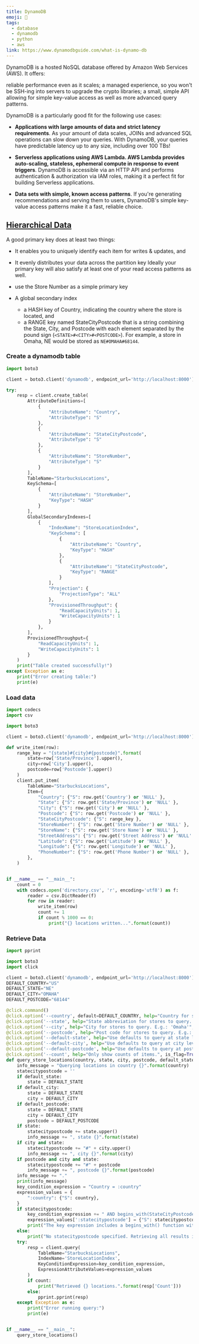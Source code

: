```yaml
---
title: DynamoDB
emoji: 📝
tags:
  - database
  - dynamodb
  - python
  - aws
link: https://www.dynamodbguide.com/what-is-dynamo-db
---
```


DynamoDB is a hosted NoSQL database offered by Amazon Web Services (AWS). It offers:

reliable performance even as it scales;
a managed experience, so you won't be SSH-ing into servers to upgrade the crypto libraries;
a small, simple API allowing for simple key-value access as well as more advanced query patterns.

DynamoDB is a particularly good fit for the following use cases:

- **Applications with large amounts of data and strict latency requirements**. As your amount of data scales, JOINs and advanced SQL operations can slow down your queries. With DynamoDB, your queries have predictable latency up to any size, including over 100 TBs!

- **Serverless applications using AWS Lambda. AWS Lambda provides auto-scaling, stateless, ephemeral compute in response to event triggers**. DynamoDB is accessible via an HTTP API and performs authentication & authorization via IAM roles, making it a perfect fit for building Serverless applications.

- **Data sets with simple, known access patterns**. If you're generating recommendations and serving them to users, DynamoDB's simple key-value access patterns make it a fast, reliable choice.

## [Hierarchical Data](https://www.dynamodbguide.com/hierarchical-data)

A good primary key does at least two things:

- It enables you to uniquely identify each item for writes & updates, and
- It evenly distributes your data across the partition key
  Ideally your primary key will also satisfy at least one of your read access patterns as well.

- use the Store Number as a simple primary key
- A global secondary index
  - a HASH key of Country, indicating the country where the store is located, and
  - a RANGE key named StateCityPostcode that is a string combining the State, City, and Postcode with each element separated by the pound sign (`<STATE>#<CITY>#<POSTCODE>`). For example, a store in Omaha, NE would be stored as `NE#OMAHA#68144`.

### Create a dynamodb table

```python
import boto3

client = boto3.client('dynamodb', endpoint_url='http://localhost:8000')

try:
    resp = client.create_table(
        AttributeDefinitions=[
            {
                "AttributeName": "Country",
                "AttributeType": "S"
            },
            {
                "AttributeName": "StateCityPostcode",
                "AttributeType": "S"
            },
            {
                "AttributeName": "StoreNumber",
                "AttributeType": "S"
            }
        ],
        TableName="StarbucksLocations",
        KeySchema=[
            {
                "AttributeName": "StoreNumber",
                "KeyType": "HASH"
            }
        ],
        GlobalSecondaryIndexes=[
            {
                "IndexName": "StoreLocationIndex",
                "KeySchema": [
                    {
                        "AttributeName": "Country",
                        "KeyType": "HASH"
                    },
                    {
                        "AttributeName": "StateCityPostcode",
                        "KeyType": "RANGE"
                    }
                ],
                "Projection": {
                    "ProjectionType": "ALL"
                },
                "ProvisionedThroughput": {
                    "ReadCapacityUnits": 1,
                    "WriteCapacityUnits": 1
                }
            },
        ],
        ProvisionedThroughput={
            "ReadCapacityUnits": 1,
            "WriteCapacityUnits": 1
        }
    )
    print("Table created successfully!")
except Exception as e:
    print("Error creating table:")
    print(e)
```

### Load data

```python
import codecs
import csv

import boto3

client = boto3.client('dynamodb', endpoint_url='http://localhost:8000')

def write_item(row):
    range_key = "{state}#{city}#{postcode}".format(
        state=row['State/Province'].upper(),
        city=row['City'].upper(),
        postcode=row['Postcode'].upper()
    )
    client.put_item(
        TableName="StarbucksLocations",
        Item={
            "Country": {"S": row.get('Country') or 'NULL' },
            "State": {"S": row.get('State/Province') or 'NULL' },
            "City": {"S": row.get('City') or 'NULL' },
            "Postcode": {"S": row.get('Postcode') or 'NULL' },
            "StateCityPostcode": {"S": range_key },
            "StoreNumber": {"S": row.get('Store Number') or 'NULL' },
            "StoreName": {"S": row.get('Store Name') or 'NULL' },
            "StreetAddress": {"S": row.get('Street Address') or 'NULL' },
            "Latitude": {"S": row.get('Latitude') or 'NULL' },
            "Longitude": {"S": row.get('Longitude') or 'NULL' },
            "PhoneNumber": {"S": row.get('Phone Number') or 'NULL' },
        },
    )


if __name__ == "__main__":
    count = 0
    with codecs.open('directory.csv', 'r', encoding='utf8') as f:
        reader = csv.DictReader(f)
        for row in reader:
            write_item(row)
            count += 1
            if count % 1000 == 0:
                print("{} locations written...".format(count))
```

### Retrieve Data

```python
import pprint

import boto3
import click

client = boto3.client('dynamodb', endpoint_url='http://localhost:8000')
DEFAULT_COUNTRY="US"
DEFAULT_STATE="NE"
DEFAULT_CITY="OMAHA"
DEFAULT_POSTCODE="68144"

@click.command()
@click.option('--country', default=DEFAULT_COUNTRY, help="Country for stores to query. Default is 'US'.", type=str)
@click.option('--state', help="State abbreviation for stores to query. E.g.: 'NE'", type=str)
@click.option('--city', help="City for stores to query. E.g.: 'Omaha'", type=str)
@click.option('--postcode', help="Post code for stores to query. E.g.: '68144'", type=str)
@click.option('--default-state', help="Use defaults to query at state level.", is_flag=True)
@click.option('--default-city', help="Use defaults to query at city level.", is_flag=True)
@click.option('--default-postcode', help="Use defaults to query at post code level.", is_flag=True)
@click.option('--count', help="Only show counts of items.", is_flag=True)
def query_store_locations(country, state, city, postcode, default_state, default_city, default_postcode, count):
    info_message = "Querying locations in country {}".format(country)
    statecitypostcode = ''
    if default_state:
        state = DEFAULT_STATE
    if default_city:
        state = DEFAULT_STATE
        city = DEFAULT_CITY
    if default_postcode:
        state = DEFAULT_STATE
        city = DEFAULT_CITY
        postcode = DEFAULT_POSTCODE
    if state:
        statecitypostcode += state.upper()
        info_message += ", state {}".format(state)
    if city and state:
        statecitypostcode += "#" + city.upper()
        info_message += ", city {}".format(city)
    if postcode and city and state:
        statecitypostcode += "#" + postcode
        info_message += ", postcode {}".format(postcode)
    info_message += "."
    print(info_message)
    key_condition_expression = "Country = :country"
    expression_values = {
        ":country": {"S": country},
    }
    if statecitypostcode:
        key_condition_expression += " AND begins_with(StateCityPostcode, :statecitypostcode)"
        expression_values[':statecitypostcode'] = {"S": statecitypostcode}
        print("The key expression includes a begins_with() function with input of '{}'\n".format(statecitypostcode))
    else:
        print("No statecitypostcode specified. Retrieving all results in Country.\n")
    try:
        resp = client.query(
            TableName="StarbucksLocations",
            IndexName='StoreLocationIndex',
            KeyConditionExpression=key_condition_expression,
            ExpressionAttributeValues=expression_values
        )
        if count:
            print("Retrieved {} locations.".format(resp['Count']))
        else:
            pprint.pprint(resp)
    except Exception as e:
        print("Error running query:")
        print(e)


if __name__ == "__main__":
    query_store_locations()
```
